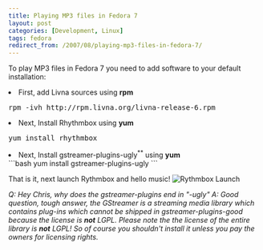 ```yaml
---
title: Playing MP3 files in Fedora 7
layout: post
categories: [Development, Linux]
tags: fedora
redirect_from: /2007/08/playing-mp3-files-in-fedora-7/
---
```


To play MP3 files in Fedora 7 you need to add software to your default installation:
<li>First, add Livna sources using <strong>rpm</strong></li>
<pre lang="bash">rpm -ivh http://rpm.livna.org/livna-release-6.rpm</pre>

<li>Next, Install Rhythmbox using <strong>yum</strong></li>
<pre lang="bash">yum install rhythmbox</pre>

<li>Next, Install gstreamer-plugins-ugly<sup>**</sup> using <strong>yum</strong></li>
```bash
yum install gstreamer-plugins-ugly
```

That is it, next launch Rythmbox and hello music!
<img src='http://chrisschuld.com/wp-content/uploads/2007/08/fedora-rythmbox-launch.png' alt='Rythmbox Launch' />

<em>Q&#58; Hey Chris, why does the gstreamer-plugins end in "-ugly"
A&#58; Good question, tough answer, the GStreamer is a streaming media library which contains plug-ins which cannot be shipped in gstreamer-plugins-good because the license is <strong>not</strong> LGPL.  Please note the the license of the entire library is <strong>not</strong> LGPL!  So of course you shouldn't install it unless you pay the owners for licensing rights.
</em>
